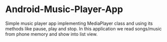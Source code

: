 # Android-Music-Player-App
Simple music player app implementing MediaPlayer class and  using its methods like pause, play and stop. In this application we read songs/music from phone memory and show into list view.
